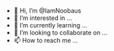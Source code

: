 - 👋 Hi, I’m @IamNoobaus
- 👀 I’m interested in ...
- 🌱 I’m currently learning ...
- 💞️ I’m looking to collaborate on ...
- 📫 How to reach me ...

<!---
IamNoobaus/IamNoobaus is a ✨ special ✨ repository because its `README.md` (this file) appears on your GitHub profile.
You can click the Preview link to take a look at your changes.
--->
